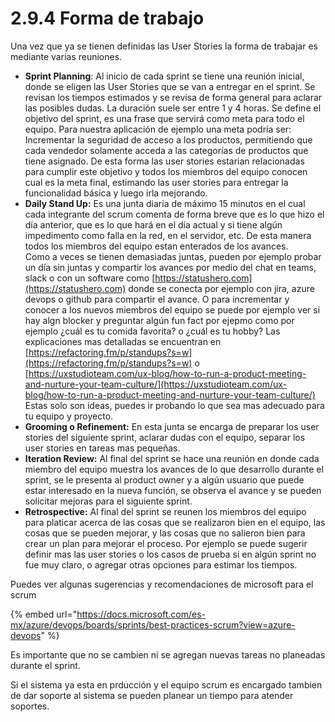 # 2.9.4 Forma de trabajo

Una vez que ya se tienen definidas las User Stories la forma de trabajar es mediante varias reuniones.

* **Sprint Planning**: Al inicio de cada sprint se tiene una reunión inicial, donde se eligen las User Stories que se van a entregar en el sprint. Se revisan los tiempos estimados y se revisa de forma general para aclarar las posibles dudas. La duración suele ser entre 1 y 4 horas. Se define el objetivo del sprint, es una frase que servirá como meta para todo el equipo. Para nuestra aplicación de ejemplo una meta podría ser: Incrementar la seguridad de acceso a los productos, permitiendo que cada vendedor solamente acceda a las categorías de productos que tiene asignado. De esta forma las user stories estarian relacionadas para cumplir este objetivo y todos los miembros del equipo conocen cual es la meta final, estimando las user stories para entregar la funcionalidad básica y luego irla mejorando.
* **Daily Stand Up:** Es una junta diaria de máximo 15 minutos en el cual cada integrante del scrum comenta de forma breve que es lo que hizo el día anterior, que es lo que hará en el día actual y si tiene algún impedimento como falla en la red, en el servidor, etc. De esta manera todos los miembros del equipo estan enterados de los avances. \
  Como a veces se tienen demasiadas juntas,  pueden por ejemplo probar un día sin juntas y compartir los avances por medio del chat en teams, slack o con un software como [https://statushero.com](https://statushero.com) donde se conecta por ejemplo con jira, azure devops o github para compartir el avance. O para incrementar y conocer a los nuevos miembros del equipo se puede por ejemplo ver si hay algn blocker y preguntar algún fun fact por ejepmo como por ejemplo ¿cuál es tu comida favorita? o ¿cuál es tu hobby? Las explicaciones mas detalladas se encuentran en [https://refactoring.fm/p/standups?s=w](https://refactoring.fm/p/standups?s=w) o [https://uxstudioteam.com/ux-blog/how-to-run-a-product-meeting-and-nurture-your-team-culture/](https://uxstudioteam.com/ux-blog/how-to-run-a-product-meeting-and-nurture-your-team-culture/) Estas solo son ideas, puedes ir probando lo que sea mas adecuado para tu equipo y proyecto.
* &#x20;**Grooming o Refinement:** En esta junta se encarga de preparar los user stories del siguiente sprint, aclarar dudas con el equipo, separar los user stories en tareas mas pequeñas.
* **Iteration Review:** Al final del sprint se hace una reunión en donde cada miembro del equipo muestra los avances de lo que desarrollo durante el sprint, se le presenta al product owner y a algún usuario que puede estar interesado en la nueva función, se observa el avance y se pueden solicitar mejoras para el siguiente sprint.
* **Retrospective:** Al final del sprint se reunen los miembros del equipo para platicar acerca de las cosas que se realizaron bien en el equipo, las cosas que se pueden mejorar, y las cosas que no salieron bien para crear un plan para  mejorar el proceso. Por ejemplo se puede sugerir definir mas las user stories o los casos de prueba si en algún sprint no fue muy claro, o agregar otras opciones para estimar los tiempos.

Puedes ver algunas sugerencias y recomendaciones de microsoft para el scrum

{% embed url="https://docs.microsoft.com/es-mx/azure/devops/boards/sprints/best-practices-scrum?view=azure-devops" %}

Es importante que no se cambien ni se agregan nuevas tareas no planeadas durante el sprint.&#x20;

Si el sistema ya esta en prducción y el equipo scrum es encargado tambien de dar soporte al sistema se pueden planear un tiempo para atender soportes.




